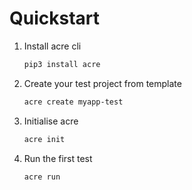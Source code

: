 # Quickstart

1. Install acre cli
    
    ```bash
    pip3 install acre
    ```

2. Create your test project from template

    ```bash
    acre create myapp-test
    ```

3. Initialise acre

    ```bash
    acre init
    ```

4. Run the first test
    ```bash
    acre run
    ```
